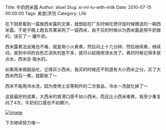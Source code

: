 Title: 牛奶西米露
Author: alswl
Slug: xi-mi-lu-with-milk
Date: 2010-07-15 00:00:00
Tags: 美食|烹饪
Category: Life

在下厨房看到一篇做西米露的文章，就想起在广东时候吃煲仔饭时候赠送的一碗西米露。于是乎晚上跑去苏果采购了一袋西米，由于买的时候以为西米露是用牛奶做的，误买了一
罐牛奶。

西米露煮法说难也不难，就是用小火煮煮，然后闷上十几分钟，然后继续煮，继续闷，直到中间的白色芯消失的差不多，就可以起锅用清水洗了。煮的时候记得多放点水，西米会
吸水的。

如果用来做甜品吃，记得买小西米，我买的时候还不知道有大小西米之分。买了大西米然后一煮，就膨胀了～

西米不能用冷水洗，因为使用土豆等制作的二次食品，冷水一洗就化掉了～

这是最好的成果，大西米的爽滑口感不如小西米，而且比小西米难煮，我至少重复闷了4次，牛奶的口感也不如椰汁。

[![image](https://ohsolnxaa.qnssl.com/upload_dropbox/201007/ximilu.jpg)](https://ohsolnxaa.qnssl.com/2010/07/ximilu.jpg)

下次继续努力咯～

